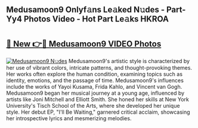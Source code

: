 ## Medusamoon9 Onlyf𝚊ns Le𝚊ked N𝚞des - Part-Yy4 Photos Video - Hot Part Le𝚊ks HKROA

# <h2><a href="http://ab57423.deff.icu/?id=Medusamoon9">🔗 New 👉🔴 Medusamoon9 VIDEO Photos</a></h2>

[![Medusamoon9 N𝚞des](https://i.imgur.com/rIISA9y.gif)](http://ab57423.deff.icu/?id=Medusamoon9)
Medusamoon9's artistic style is characterized by her use of vibrant colors, intricate patterns, and thought-provoking themes. Her works often explore the human condition, examining topics such as identity, emotions, and the passage of time. Medusamoon9's influences include the works of Yayoi Kusama, Frida Kahlo, and Vincent van Gogh. Medusamoon9 began her musical journey at a young age, influenced by artists like Joni Mitchell and Elliott Smith. She honed her skills at New York University's Tisch School of the Arts, where she developed her unique style. Her debut EP, "I'll Be Waiting," garnered critical acclaim, showcasing her introspective lyrics and mesmerizing melodies.
